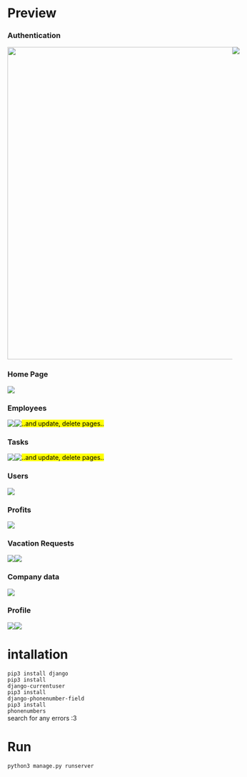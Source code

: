 

# Preview
<h3>Authentication</h3>
<div style='display:flex'>
  <img src='https://i.ibb.co/xHN58z4/Screenshot-from-2024-08-31-16-22-57.png' style='width:700px'/>
  <img src='https://i.ibb.co/Xsyb41B/Screenshot-from-2024-08-31-16-23-10.png'/>
</div>

<h3>Home Page</h3>
<div style='display:flex'>
  <img src='https://i.ibb.co/GJ4hN79/Screenshot-from-2024-08-31-16-23-31.png'/>
</div>

<h3>Employees</h3>
<div style='display:flex'>
  <img src='https://i.ibb.co/92pQkGp/Screenshot-from-2024-08-31-16-25-15.png'/>
  <img src='https://i.ibb.co/3d1m8kV/Screenshot-from-2024-08-31-16-26-07.png'/>
  <mark>..and update, delete pages..</mark>
</div>

<h3>Tasks</h3>
<div style='display:flex'>
  <img src='https://i.ibb.co/NSqJM9M/Screenshot-from-2024-08-31-17-20-44.png'/>
  <img src='https://i.ibb.co/Gc4twB6/Screenshot-from-2024-08-31-17-20-49.png'/>
  <mark>..and update, delete pages..</mark>
</div>

<h3>Users</h3>
<div style='display:flex'>
  <img src='https://i.ibb.co/m0qYwvf/Screenshot-from-2024-08-31-17-21-01.png'/>
</div>

<h3>Profits</h3>
<div style='display:flex'>
  <img src='https://i.ibb.co/wwcCpJ4/Screenshot-from-2024-08-31-17-21-35.png'/>
</div>

<h3>Vacation Requests</h3>
<div style='display:flex'>
  <img src='https://i.ibb.co/K6HqS4Q/Screenshot-from-2024-08-31-17-22-06.png'/>
  <img src='https://i.ibb.co/hKj5wQH/Screenshot-from-2024-08-31-17-22-13.png'/>
</div>

<h3>Company data</h3>
<div style='display:flex'>
  <img src='https://i.ibb.co/rZhjcGt/Screenshot-from-2024-08-31-17-22-44.png'/>
</div>

<h3>Profile</h3>
<div style='display:flex'>
  <img src='https://i.ibb.co/DMwQhWn/Screenshot-from-2024-08-31-17-38-56.png'/>
  <img src='https://i.ibb.co/pyWDcdx/Screenshot-from-2024-08-31-17-39-03.png'/>
</div>



# intallation
<code>pip3 install django</code>
<br>
<code>pip3 install django-currentuser</code>
<br>
<code>pip3 install django-phonenumber-field</code>
<br>
<code>pip3 install phonenumbers</code>
<br>
search for any errors :3

# Run

<code>python3 manage.py runserver</code>
